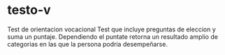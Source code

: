 # testo-v
Test de orientacion vocacional
Test que incluye preguntas de eleccion y suma un puntaje. Dependiendo el puntate retorna un resultado amplio de categorias en las que la persona podria desempeñarse.
